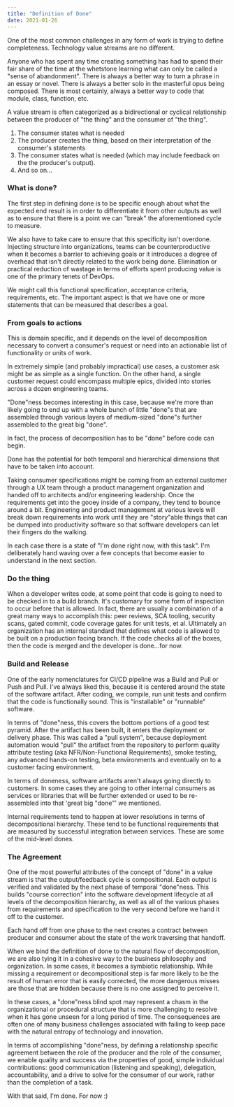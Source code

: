 ```yaml
---
title: "Definition of Done"
date: 2021-01-26
---
```


One of the most common challenges in any form of work is trying to define completeness. Technology value streams are no different.

Anyone who has spent any time creating something has had to spend their fair share of the time at the whetstone learning what can only be called a "sense of abandonment". There is always a better way to turn a phrase in an essay or novel. There is always a better  solo in the masterful opus being composed. There is most certainly, always a better way to code that module, class, function, etc.

A value stream is often categorized as a bidirectional or cyclical relationship between the producer of "the thing" and the consumer of "the thing".  

1. The consumer states what is needed 
1. The producer creates the thing, based on their interpretation of the consumer's statements
1. The consumer states what is needed (which may include feedback on the the producer's output).
1. And so on...

### What is done?

The first step in defining done is to be specific enough about what the expected end result is in order to differentiate it from other outputs as well as to ensure that there is a point we can "break" the aforementioned cycle to measure.


We also have to take care to ensure that this specificity isn't overdone. Injecting structure into organizations, teams can be counterproductive when it becomes a barrier to achieving goals or it introduces a degree of overhead that isn't directly related to the work being done. Elimination or practical reduction of wastage in terms of efforts spent producing value is one of the primary tenets of DevOps.


We might call this functional specification, acceptance criteria, requirements, etc. The important aspect is that we have one or more statements that can be measured that describes a goal. 

### From goals to actions

This is domain specific, and it depends on the level of decomposition necessary to convert a consumer's request or need into an actionable list of functionality or units of work.


In extremely simple (and probably impractical) use cases, a customer ask might be as simple as a single function. On the other hand, a single customer request could encompass multiple epics, divided into stories across a dozen engineering teams.


"Done"ness becomes interesting in this case, because we're more than likely going to end up with a whole bunch of little "done"s that are assembled through various layers of medium-sized "done"s further assembled to the great big "done".


In fact, the process of decomposition has to be "done" before code can begin.


Done has the potential for both temporal and hierarchical dimensions that have to be taken into account.


Taking consumer specifications might be coming from an external customer through a UX team through a product management organization and handed off to architects and/or engineering leadership. Once the requirements get into the gooey inside of a company, they tend to bounce around a bit. Engineering and product management at various levels will break down requirements into work until they are "story"able things that can be dumped into productivity software so that software developers can let their fingers do the walking.


In each case there is a state of "I'm done right now, with this task". I'm deliberately hand waving over a few concepts that become easier to understand in the next section.

### Do the thing

When a developer writes code, at some point that code is going to need to be checked in to a build branch. It's customary for some form of inspection to occur before that is allowed. In fact, there are usually a combination of a great many ways to accomplish this: peer reviews, SCA tooling, security scans, gated commit, code coverage gates for unit tests, et al. Ultimately an organization has an internal standard that defines what code is allowed to be built on a production facing branch. If the code checks all of the boxes, then the code is merged and the developer is done...for now. 

### Build and Release

One of the early nomenclatures for CI/CD pipeline was a Build and Pull or Push and Pull. I've always liked this, because it is centered around the state of the software artifact. After coding, we compile, run unit tests and confirm that the code is functionally sound. This is "installable" or "runnable" software.


In terms of "done"ness, this covers the bottom portions of a good test pyramid. After the artifact has been built, it enters the deployment or delivery phase. This was called a "pull system", because deployment automation would "pull" the artifact from the repository to perform quality attribute testing (aka NFR/Non-Functional Requirements), smoke testing, any advanced hands-on testing, beta environments and eventually on to a customer facing environment.


In terms of doneness, software artifacts aren't always going directly to customers. In some cases they are going to other internal consumers as services or libraries that will be further extended or used to be re-assembled into that 'great big "done"' we mentioned.


Internal requirements tend to happen at lower resolutions in terms of decompositional hierarchy. These tend to be functional requirements that are measured by successful integration between services. These are some of the mid-level dones. 

### The Agreement

One of the most powerful attributes of the concept of "done" in a value stream is that the output/feedback cycle is compositional. Each output is verified and validated by the next phase of temporal "done"ness. This builds "course correction" into the software development lifecycle at all levels of the decomposition hierarchy, as well as all of the various phases from requirements and specification to the very second before we hand it off to the customer.


Each hand off from one phase to the next creates a contract between producer and consumer about the state of the work traversing that handoff.


When we bind the definition of done to the natural flow of decomposition, we are also tying it in a cohesive way to the business philosophy and organization. In some cases, it becomes a symbiotic relationship. While missing a requirement or decompositional step is far more likely to be the result of human error that is easily corrected, the more dangerous misses are those that are hidden because there is no one assigned to perceive it.


In these cases, a "done"ness blind spot may represent a chasm in the organizational or procedural structure that is more challenging to resolve when it has gone unseen for a long period of time. The consequences are often one of many business challenges associated with failing to keep pace with the natural entropy of technology and innovation.


In terms of accomplishing "done"ness, by defining a relationship specific agreement between the role of the producer and the role of the consumer, we enable quality and success via the properties of good, simple individual contributions: good communication (listening and speaking), delegation, accountability, and a drive to solve for the consumer of our work, rather than the completion of a task.


With that said, I'm done. For now :)